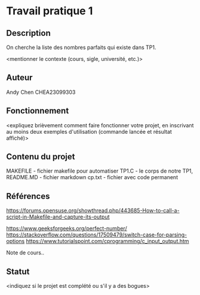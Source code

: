 ﻿# Travail pratique 1

   ## Description

   On cherche la liste des nombres parfaits qui existe dans TP1.
   
   <mentionner le contexte (cours, sigle, université, etc.)>

   ## Auteur

   Andy Chen CHEA23099303	

   ## Fonctionnement

   <expliquez brièvement comment faire fonctionner votre projet, en inscrivant
   au moins deux exemples d'utilisation (commande lancée et résultat affiché)>

   ## Contenu du projet

   MAKEFILE - fichier makefile pour automatiser 
   TP1.C - le corps de notre TP1,
   README.MD - fichier markdown
   cp.txt - fichier avec code permanent

   ## Références
   https://forums.opensuse.org/showthread.php/443685-How-to-call-a-script-in-Makefile-and-capture-its-output

   https://www.geeksforgeeks.org/perfect-number/
   https://stackoverflow.com/questions/17509479/switch-case-for-parsing-options
   https://www.tutorialspoint.com/cprogramming/c_input_output.htm
   
   
   Note de cours..

   ## Statut

   <indiquez si le projet est complété ou s'il y a des bogues>
